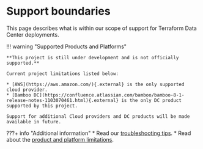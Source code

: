 # Support boundaries

This page describes what is within our scope of support for Terraform Data Center deployments. 

!!! warning "Supported Products and Platforms"

    **This project is still under development and is not officially supported.**

    Current project limitations listed below:

    * [AWS](https://aws.amazon.com/){.external} is the only supported cloud provider.
    * [Bamboo DC](https://confluence.atlassian.com/bamboo/bamboo-8-1-release-notes-1103070461.html){.external} is the only DC product supported by this project.

    Support for additional Cloud providers and DC products will be made available in future.

???+ info "Additional information"
    * Read our [troubleshooting tips](TROUBLESHOOTING.md).
    * Read about the [product and platform limitations](LIMITATIONS.md).
